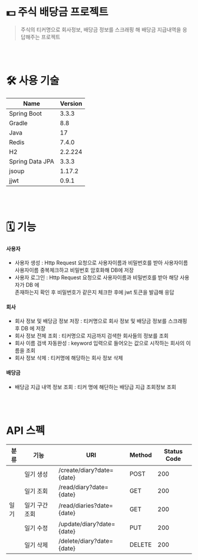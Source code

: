 # 💵 주식 배당금 프로젝트
  > 주식의 티커명으로 회사정보, 배당금 정보를 스크래핑 해 배당금 지급내역을 응답해주는 프로젝트 
<br>
<br>

# 🛠️ 사용 기술
<table>
  <thead>
    <th>Name</th>
    <th>Version</th>
  </thead>
  <tbody>
    <tr>
      <td>Spring Boot</td>
      <td>3.3.3</td>
    </tr>
    <tr>
      <td>Gradle</td>
      <td>8.8</td>
    </tr>
    <tr>
      <td>Java</td>
      <td>17</td>
    </tr>
    <tr>
      <td>Redis</td>
      <td>7.4.0</td>
    </tr> 
    <tr>
      <td>H2</td>
      <td>2.2.224</td>
    </tr>    
    <tr>
      <td>Spring Data JPA</td>
      <td>3.3.3</td>
    </tr>  
    <tr>
      <td>jsoup</td>
      <td>1.17.2</td>
    </tr>
    <tr>
      <td>jjwt</td>
      <td>0.9.1</td>
    </tr>
  </tbody>
</table>

<br>
<br>

# 🗓️ 기능
#### 사용자
  - 사용자 생성 : Http Request 요청으로 사용자이름과 비밀번호를 받아 사용자이름 <br>
              사용자이름 중복체크하고 비밀번호 암호화해 DB에 저장
  - 사용자 로그인 : Http Request 요청으로 사용자이름과 비밀번호를 받아 해당 사용자가 DB 에 <br>
                존재하는지 확인 후 비밀번호가 같은지 체크한 후에 jwt 토큰을 발급해 응답
    
#### 회사
  - 회사 정보 및 배당금 정보 저장 : 티커명으로 회사 정보 및 배당금 정보를 스크래핑 후 DB 에 저장
  - 회사 정보 전체 조회 : 티커명으로 지금까지 검색한 회사들의 정보를 조회
  - 회사 이름 검색 자동완성 : keyword 입력으로 들어오는 값으로 시작하는 회사의 이름을 조회
  - 회사 정보 삭제 : 티커명에 해당하는 회사 정보 삭제

#### 배당금
  - 배당금 지급 내역 정보 조회 : 티커 명에 해단하는 배당급 지급 조회정보 조회
  
<br>
<br>

# API 스펙
<table>
  <thead>
    <th>분류</th>
    <th>기능</th>
    <th>URI</th>
    <th>Method</th>
    <th>Status Code</th>
  </thead>
  <tbody>
    <tr>
      <td rowspan="5">일기</td>
      <td>일기 생성</td>
      <td>/create/diary?date={date}</td>
      <td>POST</td>
      <td>200</td>
    </tr>
    <tr>
      <td>일기 조회</td>
      <td>/read/diary?date={date}</td>
      <td>GET</td>
      <td>200</td>
    </tr>
    <tr>
      <td>일기 구간 조회</td>
      <td>/read/diaries?date={date}</td>
      <td>GET</td>
      <td>200</td>
    </tr>
    <tr>
      <td>일기 수정</td>
      <td>/update/diary?date={date}</td>
      <td>PUT</td>
      <td>200</td>
    </tr>
    <tr>
      <td>일기 삭제</td>
      <td>/delete/diary?date={date}</td>
      <td>DELETE</td>
      <td>200</td>
    </tr>
  </tbody>
</table>

<br>
<br>
